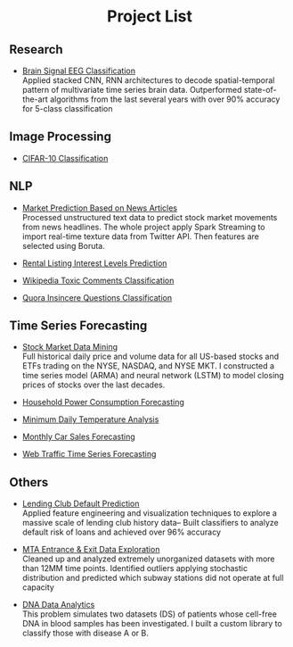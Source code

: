 <h1 align='center'> Project List </h1>

<h2 align='left'> Research </h2>

- <a href="https://nbviewer.jupyter.org/github/Kearlay/research/blob/master/eeg_tensorflow.ipynb">Brain Signal EEG Classification </a><br> Applied stacked CNN, RNN architectures to decode spatial-temporal pattern of multivariate time series brain data. Outperformed state-of-the-art algorithms from the last several years with over 90% accuracy for 5-class classification

  
<h2 align='left'> Image Processing </h2>

  - <a href="https://nbviewer.jupyter.org/github/Kearlay/vision/blob/master/cifar_10_project.ipynb">CIFAR-10 Classification</a><br> 

<h2 align='left'> NLP </h2>

- <a href="https://nbviewer.jupyter.org/github/Kearlay/market_prediction/blob/master/market_prediction_news.ipynb"> Market Prediction Based on News Articles </a><br>Processed unstructured text data to predict stock market movements from news headlines. The whole project apply Spark Streaming to import real-time texture data from Twitter API. Then features are selected using Boruta.

- <a href="https://nbviewer.jupyter.org/github/Kearlay/NLP-project/blob/master/rental_listing.ipynb">Rental Listing Interest Levels Prediction</a><br>

- <a href="https://nbviewer.jupyter.org/github/Kearlay/NLP-project/blob/master/toxic_classification.ipynb">Wikipedia Toxic Comments Classification</a><br>

- <a href="https://nbviewer.jupyter.org/github/Kearlay/NLP-project/blob/master/Quora_insincere.ipynb">Quora Insincere Questions Classification</a><br>


<h2 align='left'> Time Series Forecasting </h2>

 - <a href="https://nbviewer.jupyter.org/github/Kearlay/market_data_mining/blob/master/market_data_mining.ipynb">Stock Market Data Mining</a><br> Full historical daily price and volume data for all US-based stocks and ETFs trading on the NYSE, NASDAQ, and NYSE MKT. I constructed a time series model (ARMA) and neural network (LSTM) to model closing prices of stocks over the last decades.

- <a href="https://nbviewer.jupyter.org/github/Kearlay/time_series/blob/master/household_electricity_consumption.ipynb">Household Power Consumption Forecasting</a><br>

- <a href="https://nbviewer.jupyter.org/github/Kearlay/time_series/blob/master/minimum_daily_temp.ipynb">Minimum Daily Temperature Analysis
</a><br>

- <a href="https://nbviewer.jupyter.org/github/Kearlay/time_series/blob/master/monthly_car_sales.ipynb">Monthly Car Sales Forecasting
</a><br>

- <a href="https://nbviewer.jupyter.org/github/Kearlay/time_series/blob/master/wikipedia.ipynb">Web Traffic Time Series Forecasting
</a><br>

<h2 align='left'> Others </h2>

 - <a href="https://nbviewer.jupyter.org/github/Kearlay/lending_club_classification/blob/master/lending_club_classification.ipynb"> Lending Club Default Prediction </a> <br> Applied feature engineering and visualization techniques to explore a massive scale of lending club history data– Built classifiers to analyze default risk of loans and achieved over 96% accuracy

 - <a href="https://nbviewer.jupyter.org/github/Kearlay/data_analyis/blob/master/data_analysis.ipynb">MTA Entrance \& Exit Data Exploration</a><br> Cleaned up and analyzed extremely unorganized datasets with more than 12MM time points. Identified outliers applying stochastic distribution and predicted which subway stations did not operate at full capacity
 
  - <a href="https://nbviewer.jupyter.org/github/Kearlay/dna_disease_classification/blob/master/dna_disease_classification.ipynb">DNA Data Analytics</a><br> This problem simulates two datasets (DS) of patients whose cell-free DNA in blood samples has been investigated. I built a custom library to classify those with disease A or B.






